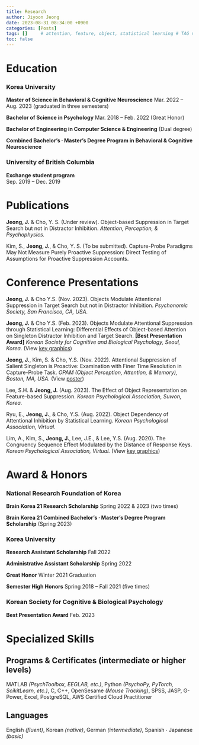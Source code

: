 ```yaml
---
title: Research
author: Jiyoon Jeong
date: 2023-08-31 08:34:00 +0900
categories: [Posts]
tags: []     # attention, feature, object, statistical learning # TAG names should always be lowercase 
toc: false
---
```


# Education

### Korea University	

**Master of Science in Behavioral & Cognitive Neuroscience**
Mar. 2022 – Aug. 2023 (graduated in three semesters)

**Bachelor of Science in Psychology** Mar. 2018 – Feb. 2022 (Great Honor)



**Bachelor of Engineering in Computer Science & Engineering** (Dual degree)


**Combined Bachelor’s ∙ Master’s Degree Program in Behavioral & Cognitive Neuroscience**

### University of British Columbia	

**Exchange student program**	
Sep. 2019 – Dec. 2019



# Publications

**Jeong, J.** & Cho, Y. S. (Under review). Object-based Suppression in Target Search but not in Distractor Inhibition. _Attention, Perception, & Psychophysics._

Kim, S., **Jeong, J.**, & Cho, Y. S. (To be submitted). Capture-Probe Paradigms May Not Measure Purely Proactive Suppression: Direct Testing of Assumptions for Proactive Suppression Accounts. 



# Conference Presentations
**Jeong, J.** & Cho Y.S. (Nov. 2023). Objects Modulate Attentional Suppression in Target Search but not in Distractor Inhibition.
_Psychonomic Society, San Francisco, CA, USA._

**Jeong, J.** & Cho Y.S. (Feb. 2023). Objects Modulate Attentional Suppression through Statistical Learning: Differential Effects of Object-based Attention on Singleton Distractor Inhibition and Target Search. **[Best Presentation Award]**
_Korean Society for Cognitive and Biological Psychology, Seoul, Korea._
(View [key graphics](http://JiyoonJeong-Archive.github.io/about/#object-based-configuration-of-attentional-priority-map))

**Jeong, J.**, Kim, S. & Cho, Y.S. (Nov. 2022). Attentional Suppression of Salient Singleton is Proactive: Examination with Finer Time Resolution in Capture-Probe Task.
_OPAM (Object Perception, Attention, & Memory), Boston, MA, USA._
(View [poster](https://drive.google.com/file/d/1VZJgTFxC979QPvNEGsK8ZtHcvkTwCiF0/view?usp=drive_link))

Lee, S.H. & **Jeong, J.** (Aug. 2023). The Effect of Object Representation on Feature-based Suppression.
_Korean Psychological Association, Suwon, Korea._

Ryu, E., **Jeong, J.**, & Cho, Y.S. (Aug. 2022). Object Dependency of Attentional Inhibition by Statistical Learning.
_Korean Psychological Association, Virtual._

Lim, A., Kim, S., **Jeong, J.**, Lee, J.E., & Lee, Y.S. (Aug. 2020). The Congruency Sequence Effect Modulated by the Distance of Response Keys.
_Korean Psychological Association, Virtual._
(View [key graphics](http://JiyoonJeong-Archive.github.io/posts/Projects/#attention--response-selection))



# Award & Honors

### National Research Foundation of Korea 

**Brain Korea 21 Research Scholarship** Spring 2022 & 2023 (two times)

**Brain Korea 21 Combined Bachelor’s ∙ Master’s Degree Program Scholarship** (Spring 2023)

### Korea University

**Research Assistant Scholarship** Fall 2022

**Administrative Assistant Scholarship** Spring 2022

**Great Honor** Winter 2021 Graduation

**Semester High Honors** Spring 2018 – Fall 2021 (five times)

### Korean Society for Cognitive & Biological Psychology

**Best Presentation Award** Feb. 2023



# Specialized Skills

## Programs & Certificates (intermediate or higher levels)
MATLAB _(PsychToolbox, EEGLAB, etc.)_,  Python _(PsychoPy, PyTorch, ScikitLearn, etc.)_, C, C++, OpenSesame _(Mouse Tracking)_,  SPSS,  JASP, G-Power,  Excel,  PostgreSQL, AWS Certified Cloud Practitioner

## Languages
English _(fluent)_, Korean _(native)_, German _(intermediate)_, Spanish ∙ Japanese _(basic)_